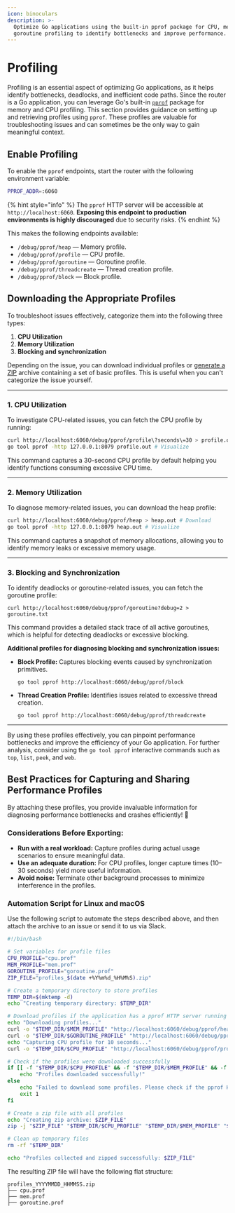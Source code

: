 ```yaml
---
icon: binoculars
description: >-
  Optimize Go applications using the built-in pprof package for CPU, memory, and
  goroutine profiling to identify bottlenecks and improve performance.
---
```


# Profiling

Profiling is an essential aspect of optimizing Go applications, as it helps identify bottlenecks, deadlocks, and inefficient code paths. Since the router is a Go application, you can leverage Go's built-in [`pprof`](https://go.dev/blog/pprof) package for memory and CPU profiling. This section provides guidance on setting up and retrieving profiles using `pprof`. These profiles are valuable for troubleshooting issues and can sometimes be the only way to gain meaningful context.

## Enable Profiling

To enable the `pprof` endpoints, start the router with the following environment variable:

```bash
PPROF_ADDR=:6060
```

{% hint style="info" %}
The `pprof` HTTP server will be accessible at `http://localhost:6060`. **Exposing this endpoint to production environments is highly discouraged** due to security risks.
{% endhint %}

This makes the following endpoints available:

* `/debug/pprof/heap` — Memory profile.
* `/debug/pprof/profile` — CPU profile.
* `/debug/pprof/goroutine` — Goroutine profile.
* `/debug/pprof/threadcreate` — Thread creation profile.
* `/debug/pprof/block` — Block profile.

## Downloading the Appropriate Profiles

To troubleshoot issues effectively, categorize them into the following three types:

1. **CPU Utilization**
2. **Memory Utilization**
3. **Blocking and synchronization**

Depending on the issue, you can download individual profiles or [generate a ZIP](profiling.md#best-practices-for-capturing-and-sharing-performance-profiles) archive containing a set of basic profiles. This is useful when you can't categorize the issue yourself.

***

### **1. CPU Utilization**

To investigate CPU-related issues, you can fetch the CPU profile by running:

```bash
curl http://localhost:6060/debug/pprof/profile\?seconds\=30 > profile.out  # Download
go tool pprof -http 127.0.0.1:8079 profile.out # Visualize
```

This command captures a 30-second CPU profile by default helping you identify functions consuming excessive CPU time.

***

### **2. Memory Utilization**

To diagnose memory-related issues, you can download the heap profile:

```bash
curl http://localhost:6060/debug/pprof/heap > heap.out # Download
go tool pprof -http 127.0.0.1:8079 heap.out # Visualize
```

This command captures a snapshot of memory allocations, allowing you to identify memory leaks or excessive memory usage.

***

### **3. Blocking and Synchronization**

To identify deadlocks or goroutine-related issues, you can fetch the goroutine profile:

```
curl http://localhost:6060/debug/pprof/goroutine?debug=2 > goroutine.txt
```

This command provides a detailed stack trace of all active goroutines, which is helpful for detecting deadlocks or excessive blocking.

**Additional profiles for diagnosing blocking and synchronization issues:**

*   **Block Profile:** Captures blocking events caused by synchronization primitives.

    ```
    go tool pprof http://localhost:6060/debug/pprof/block
    ```
*   **Thread Creation Profile:** Identifies issues related to excessive thread creation.

    ```
    go tool pprof http://localhost:6060/debug/pprof/threadcreate
    ```

***

By using these profiles effectively, you can pinpoint performance bottlenecks and improve the efficiency of your Go application. For further analysis, consider using the `go tool pprof` interactive commands such as `top`, `list`, `peek`, and `web`.

## **Best Practices for Capturing and Sharing Performance Profiles**

By attaching these profiles, you provide invaluable information for diagnosing performance bottlenecks and crashes efficiently! 🚀

### **Considerations Before Exporting:**

* **Run with a real workload:** Capture profiles during actual usage scenarios to ensure meaningful data.
* **Use an adequate duration:** For CPU profiles, longer capture times (10–30 seconds) yield more useful information.
* **Avoid noise:** Terminate other background processes to minimize interference in the profiles.

### **Automation Script for Linux and macOS**

Use the following script to automate the steps described above, and then attach the archive to an issue or send it to us via Slack.&#x20;

```bash
#!/bin/bash

# Set variables for profile files
CPU_PROFILE="cpu.prof"
MEM_PROFILE="mem.prof"
GOROUTINE_PROFILE="goroutine.prof"
ZIP_FILE="profiles_$(date +%Y%m%d_%H%M%S).zip"

# Create a temporary directory to store profiles
TEMP_DIR=$(mktemp -d)
echo "Creating temporary directory: $TEMP_DIR"

# Download profiles if the application has a pprof HTTP server running
echo "Downloading profiles..."
curl -o "$TEMP_DIR/$MEM_PROFILE" "http://localhost:6060/debug/pprof/heap"
curl -o "$TEMP_DIR/$GOROUTINE_PROFILE" "http://localhost:6060/debug/pprof/goroutine"
echo "Capturing CPU profile for 10 seconds..."
curl -o "$TEMP_DIR/$CPU_PROFILE" "http://localhost:6060/debug/pprof/profile?seconds=10"

# Check if the profiles were downloaded successfully
if [[ -f "$TEMP_DIR/$CPU_PROFILE" && -f "$TEMP_DIR/$MEM_PROFILE" && -f "$TEMP_DIR/$GOROUTINE_PROFILE" ]]; then
    echo "Profiles downloaded successfully!"
else
    echo "Failed to download some profiles. Please check if the pprof HTTP server is running on port 6060."
    exit 1
fi

# Create a zip file with all profiles
echo "Creating zip archive: $ZIP_FILE"
zip -j "$ZIP_FILE" "$TEMP_DIR/$CPU_PROFILE" "$TEMP_DIR/$MEM_PROFILE" "$TEMP_DIR/$GOROUTINE_PROFILE"

# Clean up temporary files
rm -rf "$TEMP_DIR"

echo "Profiles collected and zipped successfully: $ZIP_FILE"
```

The resulting ZIP file will have the following flat structure:

```
profiles_YYYYMMDD_HHMMSS.zip
├── cpu.prof
├── mem.prof
├── goroutine.prof
```
